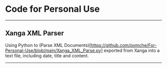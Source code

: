 # Code for Personal Use

***

## Xanga XML Parser
Using Python to (Parse XML Documents)[https://github.com/pymche/For-Personal-Use/blob/main/Xanga_XML_Parse.py] exported from Xanga into a text file, including date, title and content.

***
